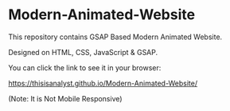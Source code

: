 # Modern-Animated-Website

This repository contains GSAP Based Modern Animated Website.

Designed on HTML, CSS, JavaScript & GSAP.

You can click the link to see it in your browser:

https://thisisanalyst.github.io/Modern-Animated-Website/

(Note: It is Not Mobile Responsive)
